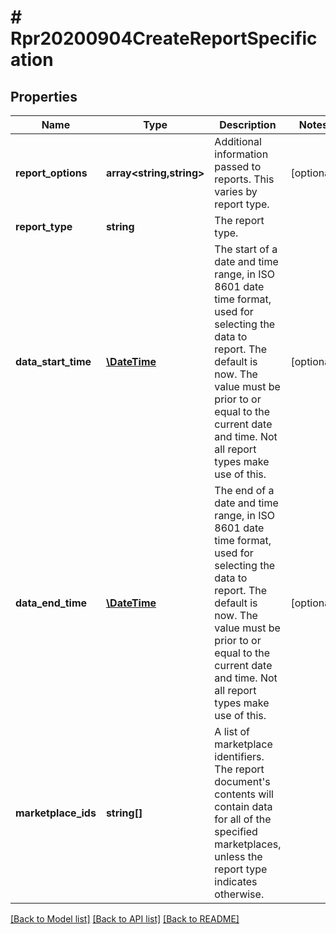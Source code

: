# # Rpr20200904CreateReportSpecification

## Properties

Name | Type | Description | Notes
------------ | ------------- | ------------- | -------------
**report_options** | **array<string,string>** | Additional information passed to reports. This varies by report type. | [optional]
**report_type** | **string** | The report type. |
**data_start_time** | [**\DateTime**](\DateTime.md) | The start of a date and time range, in ISO 8601 date time format, used for selecting the data to report. The default is now. The value must be prior to or equal to the current date and time. Not all report types make use of this. | [optional]
**data_end_time** | [**\DateTime**](\DateTime.md) | The end of a date and time range, in ISO 8601 date time format, used for selecting the data to report. The default is now. The value must be prior to or equal to the current date and time. Not all report types make use of this. | [optional]
**marketplace_ids** | **string[]** | A list of marketplace identifiers. The report document&#39;s contents will contain data for all of the specified marketplaces, unless the report type indicates otherwise. |

[[Back to Model list]](../../README.md#models) [[Back to API list]](../../README.md#endpoints) [[Back to README]](../../README.md)
